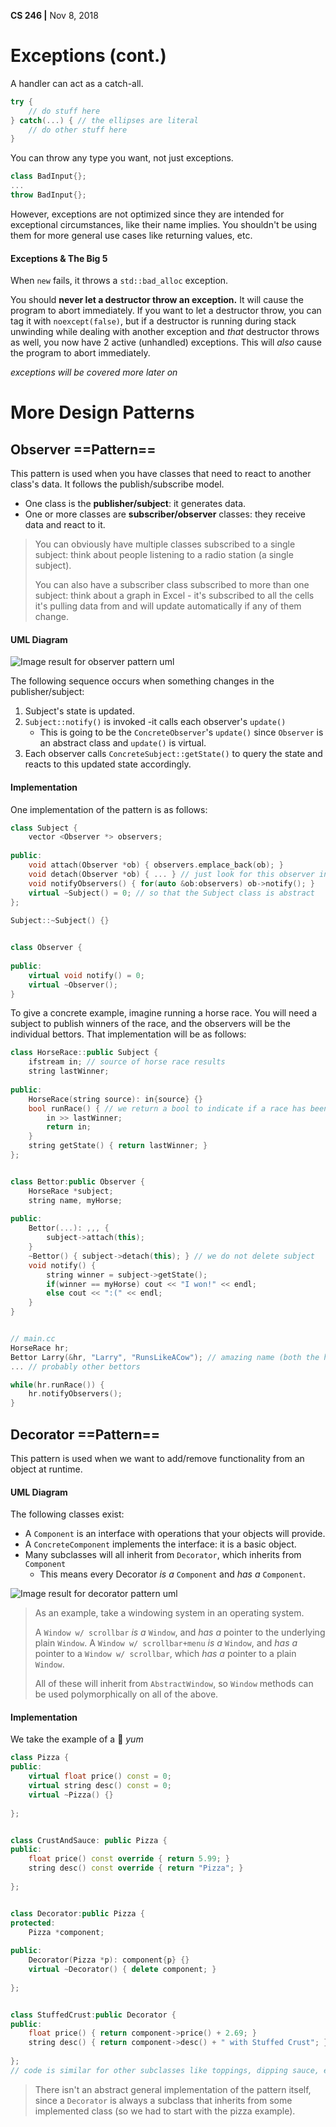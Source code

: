__CS 246 |__ Nov 8, 2018

# Exceptions (cont.)

A handler can act as a catch-all.

```cpp
try { 
	// do stuff here
} catch(...) { // the ellipses are literal
    // do other stuff here    
}
```

You can throw any type you want, not just exceptions. 

```cpp
class BadInput{};
...
throw BadInput{};
```

However, exceptions are not optimized since they are intended for exceptional circumstances, like their name implies. You shouldn't be using them for more general use cases like returning values, etc.

#### Exceptions & The Big 5

When `new` fails, it throws a `std::bad_alloc` exception. 

You should __never let a destructor throw an exception.__  It will cause the program to abort immediately. If you want to let a destructor throw, you can tag it with `noexcept(false)`, but if a destructor is running during stack unwinding while dealing with another exception and _that_ destructor throws as well, you now have 2 active (unhandled) exceptions. This will _also_ cause the program to abort immediately. 

_exceptions will be covered more later on_



# More Design Patterns

## Observer ==Pattern==

This pattern is used when you have classes that need to react to another class's data. It follows the publish/subscribe model. 

- One class is the __publisher/subject__: it generates data. 
- One or more classes are __subscriber/observer__ classes: they receive data and react to it.

> You can obviously have multiple classes subscribed to a single subject: think about people listening to a radio station (a single subject).
>
> You can also have a subscriber class subscribed to more than one subject: think about a graph in Excel - it's subscribed to all the cells it's pulling data from and will update automatically if any of them change.

#### UML Diagram

![Image result for observer pattern uml](https://www.cs.mcgill.ca/~hv/classes/CS400/01.hchen/doc/observer/observer.gif)

The following sequence occurs when something changes in the publisher/subject:

1. Subject's state is updated.
2. `Subject::notify()` is invoked -it calls each observer's `update()` 
   - This is going to be the `ConcreteObserver`'s `update()` since `Observer` is an abstract class and `update()` is virtual.
3. Each observer calls `ConcreteSubject::getState()` to query the state and reacts to this updated state accordingly.

#### Implementation

One implementation of the pattern is as follows:

```cpp
class Subject {
    vector <Observer *> observers;
    
public:
    void attach(Observer *ob) { observers.emplace_back(ob); }
    void detach(Observer *ob) { ... } // just look for this observer in observers list and remove it
    void notifyObservers() { for(auto &ob:observers) ob->notify(); }
    virtual ~Subject() = 0; // so that the Subject class is abstract
};
    
Subject::~Subject() {}


class Observer {
    
public:
    virtual void notify() = 0;
    virtual ~Observer();
} 
```

To give a concrete example, imagine running a horse race. You will need a subject to publish winners of the race, and the observers will be the individual bettors. That implementation will be as follows:

```cpp
class HorseRace::public Subject {
    ifstream in; // source of horse race results
    string lastWinner;
    
public:
    HorseRace(string source): in{source} {}
    bool runRace() { // we return a bool to indicate if a race has been run (if we haven't reached EOF)
        in >> lastWinner;
        return in;
    }
    string getState() { return lastWinner; }
};


class Bettor:public Observer {
    HorseRace *subject;
    string name, myHorse;
    
public:
    Bettor(...): ,,, {
        subject->attach(this);
    }
    ~Bettor() { subject->detach(this); } // we do not delete subject
    void notify() {
        string winner = subject->getState();
        if(winner == myHorse) cout << "I won!" << endl;
        else cout << ":(" << endl;
    }
}


// main.cc
HorseRace hr;
Bettor Larry(&hr, "Larry", "RunsLikeACow"); // amazing name (both the horse and the bettor)
... // probably other bettors

while(hr.runRace()) {
    hr.notifyObservers();
}
```

## Decorator ==Pattern==

This pattern is used when we want to add/remove functionality from an object at runtime.

#### UML Diagram

The following classes exist:

- A `Component` is an interface with operations that your objects will provide.
- A `ConcreteComponent` implements the interface: it is a basic object.
- Many subclasses will all inherit from `Decorator`, which inherits from `Component`
  - This means every Decorator _is a_ `Component` and _has a_ `Component`.

![Image result for decorator pattern uml](https://mertarauh.com/wp-content/uploads/2016/05/Decorator.gif)

> As an example, take a windowing system in an operating system. 
>
> A `Window w/ scrollbar` _is a_ `Window`, and _has a_ pointer to the underlying plain `Window`.
> A `Window w/ scrollbar+menu` _is a_ `Window`, and _has a_ pointer to a `Window w/ scrollbar`, which _has a_ pointer to a plain `Window`.
>
> All of these will inherit from `AbstractWindow`, so `Window` methods can be used polymorphically on all of the above.

#### Implementation

We take the example of a :pizza: _yum_

```cpp
class Pizza {
public:
	virtual float price() const = 0;
    virtual string desc() const = 0;
    virtual ~Pizza() {}
    
};


class CrustAndSauce: public Pizza {
public:
    float price() const override { return 5.99; }
    string desc() const override { return "Pizza"; }
    
};


class Decorator:public Pizza {
protected:
    Pizza *component;
    
public:
    Decorator(Pizza *p): component{p} {}
    virtual ~Decorator() { delete component; }
    
};


class StuffedCrust:public Decorator {
public:
    float price() { return component->price() + 2.69; }
    string desc() { return component->desc() + " with Stuffed Crust"; }
    
};
// code is similar for other subclasses like toppings, dipping sauce, etc
```



> There isn't an abstract general implementation of the pattern itself, since a `Decorator` is always a subclass that inherits from some implemented class (so we had to start with the pizza example).


